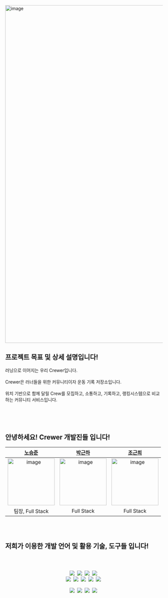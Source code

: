 <img width="1920" height="1080" alt="image" src="https://github.com/user-attachments/assets/6cb57774-776a-42ab-9441-493f6becef53" />




## 프로젝트 목표 및 상세 설명입니다!


러닝으로 이어지는 우리 Crewer입니다.<br></br>
Crewer은 러너들을 위한 커뮤니티이자 운동 기록 저장소입니다.<br></br>
위치 기반으로 함께 달릴 Crew를 모집하고, 소통하고, 기록하고, 랭킹시스템으로 비교하는 커뮤니티 서비스입니다.<br></br>

<br></br>



## 안녕하세요! Crewer 개발진들 입니다!


| [노승준](https://github.com/ZeroZoa) | [박근하](https://github.com/rmsgk1381) | [조근희](https://github.com/GeunheeCho) |
| :---: | :---: | :---: |
| <img width="150" height="150" alt="image" src="https://github.com/user-attachments/assets/d7ee5c78-4d33-4f3f-8475-578a42c18fbe" />| <img width="150" height="150" alt="image" src="https://github.com/user-attachments/assets/2ac71a7c-3441-4db2-892d-596827d57b85" /> | <img width="150" height="150" alt="image" src="https://github.com/user-attachments/assets/1e4b92b6-cd18-413d-88c3-391f4cd79b38" />| 
| 팀장, Full Stack | Full Stack | Full Stack |


<br></br>

## 저희가 이용한 개발 언어 및 활용 기술, 도구들 입니다!

<br></br>

<div align="center">
  <img src="https://img.shields.io/badge/Java-000000?style=flat-square&logo=Java&logoColor=white"/>&nbsp;
  <img src="https://img.shields.io/badge/Spring-000000?style=flat-square&logo=Spring&logoColor=white"/>&nbsp;
  <img src="https://img.shields.io/badge/Spring JPA-000000?style=flat-square&logo=Spring-JPA&logoColor=white"/>&nbsp;
  <img src="https://img.shields.io/badge/Spring Security-000000?style=flat-square&logo=springsecurity&logoColor=white"/>&nbsp;
</div>

<div align="center">
  <img src="https://img.shields.io/badge/Dart-000000?style=flat-square&logo=Dart&logoColor=white"/>&nbsp;
  <img src="https://img.shields.io/badge/flutter-000000?style=flat-square&logo=flutter&logoColor=white"/>&nbsp;
  <img src="https://img.shields.io/badge/postgresql-000000?style=flat-square&logo=postgresql&logoColor=white"/>&nbsp;
  <img src="https://img.shields.io/badge/redis-000000?style=flat-square&logo=redis&logoColor=white"/>&nbsp;
  <img src="https://img.shields.io/badge/Docker-000000?style=flat-square&logo=Docker&logoColor=white"/>&nbsp;
</div>&nbsp&nbsp

<div align="center">
  <img src="https://img.shields.io/badge/macos-707070?style=flat-square&logo=macos&logoColor=white"/>&nbsp;
  <img src="https://img.shields.io/badge/intellijidea-707070?style=flat-square&logo=intellijidea&logoColor=white"/>&nbsp;
  <img src="https://img.shields.io/badge/github-707070?style=flat-square&logo=github&logoColor=white"/>&nbsp;
  <img src="https://img.shields.io/badge/notion-707070?style=flat-square&logo=notion&logoColor=white"/>&nbsp;
</div>





